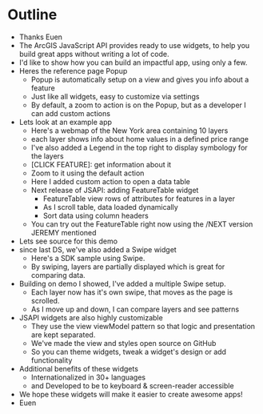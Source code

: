 # Outline

- Thanks Euen
- The ArcGIS JavaScript API provides ready to use widgets, to help you build great apps without writing a lot of code.
- I'd like to show how you can build an impactful app, using only a few.
- Heres the reference page Popup
  - Popup is automatically setup on a view and gives you info about a feature
  - Just like all widgets, easy to customize via settings
  - By default, a zoom to action is on the Popup, but as a developer I can add custom actions
- Lets look at an example app
  - Here's a webmap of the New York area containing 10 layers
  - each layer shows info about home values in a defined price range
  - I've also added a Legend in the top right to display symbology for the layers
  - [CLICK FEATURE]: get information about it
  - Zoom to it using the default action
  - Here I added custom action to open a data table
  - Next release of JSAPI: adding FeatureTable widget
    - FeatureTable view rows of attributes for features in a layer
    - As I scroll table, data loaded dynamically
    - Sort data using column headers
  - You can try out the FeatureTable right now using the /NEXT version JEREMY mentioned
- Lets see source for this demo
- since last DS, we've also added a Swipe widget
  - Here's a SDK sample using Swipe.
  - By swiping, layers are partially displayed which is great for comparing data.
- Building on demo I showed, I've added a multiple Swipe setup.
  - Each layer now has it's own swipe, that moves as the page is scrolled.
  - As I move up and down, I can compare layers and see patterns
- JSAPI widgets are also highly customizable
  - They use the view viewModel pattern so that logic and presentation are kept separated.
  - We've made the view and styles open source on GitHub
  - So you can theme widgets, tweak a widget's design or add functionality
- Additional benefits of these widgets
  - Internationalized in 30+ languages
  - and Developed to be to keyboard & screen-reader accessible
- We hope these widgets will make it easier to create awesome apps!
- Euen
